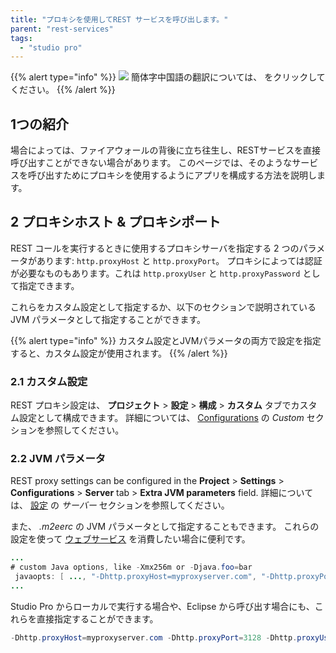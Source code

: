 ```yaml
---
title: "プロキシを使用してREST サービスを呼び出します。"
parent: "rest-services"
tags:
  - "studio pro"
---
```


{{% alert type="info" %}}
<img src="attachments/chinese-translation/china.png" style="display: inline-block; margin: 0" /> 簡体字中国語の翻訳については、 [<unk> <unk> <unk>](https://cdn.mendix.tencent-cloud.com/documentation/refguide8/using-a-proxy-to-call-a-rest-service.pdf) をクリックしてください。
{{% /alert %}}

## 1つの紹介

場合によっては、ファイアウォールの背後に立ち往生し、RESTサービスを直接呼び出すことができない場合があります。 このページでは、そのようなサービスを呼び出すためにプロキシを使用するようにアプリを構成する方法を説明します。

## 2 プロキシホスト & プロキシポート

REST コールを実行するときに使用するプロキシサーバを指定する 2 つのパラメータがあります: `http.proxyHost` と `http.proxyPort`。 プロキシによっては認証が必要なものもあります。これは `http.proxyUser` と `http.proxyPassword` として指定できます。

これらをカスタム設定として指定するか、以下のセクションで説明されている JVM パラメータとして指定することができます。

{{% alert type="info" %}}
カスタム設定とJVMパラメータの両方で設定を指定すると、カスタム設定が使用されます。
{{% /alert %}}

### 2.1 カスタム設定

REST プロキシ設定は、 **プロジェクト** > **設定** > **構成** > **カスタム** タブでカスタム設定として構成できます。 詳細については、 [Configurations](configuration#custom) の *Custom* セクションを参照してください。

### 2.2 JVM パラメータ

REST proxy settings can be configured in the **Project** > **Settings** > **Configurations** > **Server** tab > **Extra JVM parameters** field. 詳細については、 [設定](configuration#server) の *サーバー* セクションを参照してください。

また、 *.m2eerc* の JVM パラメータとして指定することもできます。 これらの設定を使って [ウェブサービス](using-a-proxy-to-call-a-webservice) を消費したい場合に便利です。

```java
...
# custom Java options, like -Xmx256m or -Djava.foo=bar
 javaopts: [ ..., "-Dhttp.proxyHost=myproxyserver.com", "-Dhttp.proxyPort=3128", "-Dhttp.proxyUser=myusername" "-Dhttp.proxyPassword=mypassword" ]
...
```

Studio Pro からローカルで実行する場合や、Eclipse から呼び出す場合にも、これらを直接指定することができます。

```java
-Dhttp.proxyHost=myproxyserver.com -Dhttp.proxyPort=3128 -Dhttp.proxyUser=myusername -Dhttp.proxyPassword=mypassword
```
